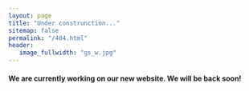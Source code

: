 ```yaml
---
layout: page
title: "Under construnction..."
sitemap: false
permalink: "/404.html"
header:
   image_fullwidth: "gs_w.jpg"
---
```



#### We are currently working on our new website. We will be back soon!
